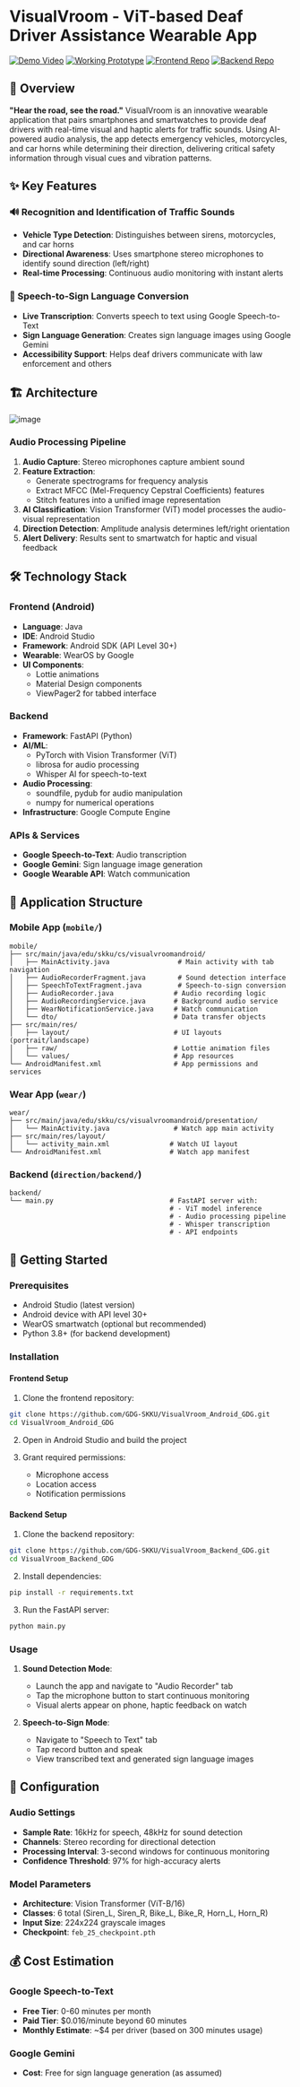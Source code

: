 # VisualVroom - ViT-based Deaf Driver Assistance Wearable App

[![Demo Video](https://img.shields.io/badge/Demo-YouTube-red)](https://youtu.be/BQmdU7jwddo)
[![Working Prototype](https://img.shields.io/badge/Prototype-YouTube-red)](https://youtube.com/shorts/Jkzg4zz500I?feature=share)
[![Frontend Repo](https://img.shields.io/badge/Frontend-GitHub-blue)](https://github.com/GDG-SKKU/VisualVroom_Android_GDG)
[![Backend Repo](https://img.shields.io/badge/Backend-GitHub-blue)](https://github.com/GDG-SKKU/VisualVroom_Backend_GDG)

## 🚗 Overview

**"Hear the road, see the road."** VisualVroom is an innovative wearable application that pairs smartphones and smartwatches to provide deaf drivers with real-time visual and haptic alerts for traffic sounds. Using AI-powered audio analysis, the app detects emergency vehicles, motorcycles, and car horns while determining their direction, delivering critical safety information through visual cues and vibration patterns.

## ✨ Key Features

### 🔊 Recognition and Identification of Traffic Sounds
- **Vehicle Type Detection**: Distinguishes between sirens, motorcycles, and car horns
- **Directional Awareness**: Uses smartphone stereo microphones to identify sound direction (left/right)
- **Real-time Processing**: Continuous audio monitoring with instant alerts

### 🤟 Speech-to-Sign Language Conversion
- **Live Transcription**: Converts speech to text using Google Speech-to-Text
- **Sign Language Generation**: Creates sign language images using Google Gemini
- **Accessibility Support**: Helps deaf drivers communicate with law enforcement and others

## 🏗️ Architecture

![image](https://github.com/user-attachments/assets/466a48a6-b27a-46c1-9732-dedcbf8436ff)


### Audio Processing Pipeline

1. **Audio Capture**: Stereo microphones capture ambient sound
2. **Feature Extraction**: 
   - Generate spectrograms for frequency analysis
   - Extract MFCC (Mel-Frequency Cepstral Coefficients) features
   - Stitch features into a unified image representation
3. **AI Classification**: Vision Transformer (ViT) model processes the audio-visual representation
4. **Direction Detection**: Amplitude analysis determines left/right orientation
5. **Alert Delivery**: Results sent to smartwatch for haptic and visual feedback

## 🛠️ Technology Stack

### Frontend (Android)
- **Language**: Java
- **IDE**: Android Studio
- **Framework**: Android SDK (API Level 30+)
- **Wearable**: WearOS by Google
- **UI Components**: 
  - Lottie animations
  - Material Design components
  - ViewPager2 for tabbed interface

### Backend
- **Framework**: FastAPI (Python)
- **AI/ML**: 
  - PyTorch with Vision Transformer (ViT)
  - librosa for audio processing
  - Whisper AI for speech-to-text
- **Audio Processing**: 
  - soundfile, pydub for audio manipulation
  - numpy for numerical operations
- **Infrastructure**: Google Compute Engine

### APIs & Services
- **Google Speech-to-Text**: Audio transcription
- **Google Gemini**: Sign language image generation
- **Google Wearable API**: Watch communication

## 📱 Application Structure

### Mobile App (`mobile/`)
```
mobile/
├── src/main/java/edu/skku/cs/visualvroomandroid/
│   ├── MainActivity.java                 # Main activity with tab navigation
│   ├── AudioRecorderFragment.java        # Sound detection interface
│   ├── SpeechToTextFragment.java         # Speech-to-sign conversion
│   ├── AudioRecorder.java               # Audio recording logic
│   ├── AudioRecordingService.java       # Background audio service
│   ├── WearNotificationService.java     # Watch communication
│   └── dto/                             # Data transfer objects
├── src/main/res/
│   ├── layout/                          # UI layouts (portrait/landscape)
│   ├── raw/                             # Lottie animation files
│   └── values/                          # App resources
└── AndroidManifest.xml                  # App permissions and services
```

### Wear App (`wear/`)
```
wear/
├── src/main/java/edu/skku/cs/visualvroomandroid/presentation/
│   └── MainActivity.java                # Watch app main activity
├── src/main/res/layout/
│   └── activity_main.xml               # Watch UI layout
└── AndroidManifest.xml                 # Watch app manifest
```

### Backend (`direction/backend/`)
```
backend/
└── main.py                             # FastAPI server with:
                                        # - ViT model inference
                                        # - Audio processing pipeline
                                        # - Whisper transcription
                                        # - API endpoints
```

## 🚀 Getting Started

### Prerequisites
- Android Studio (latest version)
- Android device with API level 30+
- WearOS smartwatch (optional but recommended)
- Python 3.8+ (for backend development)

### Installation

#### Frontend Setup
1. Clone the frontend repository:
```bash
git clone https://github.com/GDG-SKKU/VisualVroom_Android_GDG.git
cd VisualVroom_Android_GDG
```

2. Open in Android Studio and build the project

3. Grant required permissions:
   - Microphone access
   - Location access
   - Notification permissions

#### Backend Setup
1. Clone the backend repository:
```bash
git clone https://github.com/GDG-SKKU/VisualVroom_Backend_GDG.git
cd VisualVroom_Backend_GDG
```

2. Install dependencies:
```bash
pip install -r requirements.txt
```

3. Run the FastAPI server:
```bash
python main.py
```

### Usage

1. **Sound Detection Mode**:
   - Launch the app and navigate to "Audio Recorder" tab
   - Tap the microphone button to start continuous monitoring
   - Visual alerts appear on phone, haptic feedback on watch

2. **Speech-to-Sign Mode**:
   - Navigate to "Speech to Text" tab
   - Tap record button and speak
   - View transcribed text and generated sign language images

## 🔧 Configuration

### Audio Settings
- **Sample Rate**: 16kHz for speech, 48kHz for sound detection
- **Channels**: Stereo recording for directional detection
- **Processing Interval**: 3-second windows for continuous monitoring
- **Confidence Threshold**: 97% for high-accuracy alerts

### Model Parameters
- **Architecture**: Vision Transformer (ViT-B/16)
- **Classes**: 6 total (Siren_L, Siren_R, Bike_L, Bike_R, Horn_L, Horn_R)
- **Input Size**: 224x224 grayscale images
- **Checkpoint**: `feb_25_checkpoint.pth`

## 💰 Cost Estimation

### Google Speech-to-Text
- **Free Tier**: 0-60 minutes per month
- **Paid Tier**: $0.016/minute beyond 60 minutes
- **Monthly Estimate**: ~$4 per driver (based on 300 minutes usage)

### Google Gemini
- **Cost**: Free for sign language generation (as assumed)


